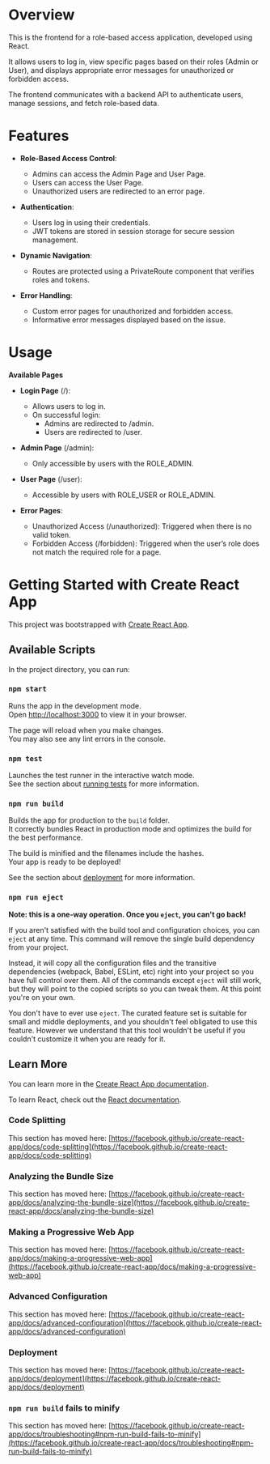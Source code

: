 # **Overview**

This is the frontend for a role-based access application, developed using React. 

It allows users to log in, view specific pages based on their roles (Admin or User), and displays appropriate error messages for unauthorized or forbidden access.

The frontend communicates with a backend API to authenticate users, manage sessions, and fetch role-based data.

# **Features**

- **Role-Based Access Control**:

  - Admins can access the Admin Page and User Page.
  - Users can access the User Page.
  - Unauthorized users are redirected to an error page.

- **Authentication**:

  - Users log in using their credentials.
  - JWT tokens are stored in session storage for secure session management.

- **Dynamic Navigation**:

  - Routes are protected using a PrivateRoute component that verifies roles and tokens.
   
- **Error Handling**:

  - Custom error pages for unauthorized and forbidden access.
  - Informative error messages displayed based on the issue.


# **Usage**

**Available Pages**

- **Login Page** (/):

  - Allows users to log in.
  - On successful login:
      -   Admins are redirected to /admin.
      -   Users are redirected to /user.

- **Admin Page** (/admin):

  - Only accessible by users with the ROLE_ADMIN.

- **User Page** (/user):
    - Accessible by users with ROLE_USER or ROLE_ADMIN.

- **Error Pages**:

    - Unauthorized Access (/unauthorized): Triggered when there is no valid token.
    - Forbidden Access (/forbidden): Triggered when the user’s role does not match the required role for a page.



# Getting Started with Create React App

This project was bootstrapped with [Create React App](https://github.com/facebook/create-react-app).

## Available Scripts

In the project directory, you can run:

### `npm start`

Runs the app in the development mode.\
Open [http://localhost:3000](http://localhost:3000) to view it in your browser.

The page will reload when you make changes.\
You may also see any lint errors in the console.

### `npm test`

Launches the test runner in the interactive watch mode.\
See the section about [running tests](https://facebook.github.io/create-react-app/docs/running-tests) for more information.

### `npm run build`

Builds the app for production to the `build` folder.\
It correctly bundles React in production mode and optimizes the build for the best performance.

The build is minified and the filenames include the hashes.\
Your app is ready to be deployed!

See the section about [deployment](https://facebook.github.io/create-react-app/docs/deployment) for more information.

### `npm run eject`

**Note: this is a one-way operation. Once you `eject`, you can't go back!**

If you aren't satisfied with the build tool and configuration choices, you can `eject` at any time. This command will remove the single build dependency from your project.

Instead, it will copy all the configuration files and the transitive dependencies (webpack, Babel, ESLint, etc) right into your project so you have full control over them. All of the commands except `eject` will still work, but they will point to the copied scripts so you can tweak them. At this point you're on your own.

You don't have to ever use `eject`. The curated feature set is suitable for small and middle deployments, and you shouldn't feel obligated to use this feature. However we understand that this tool wouldn't be useful if you couldn't customize it when you are ready for it.

## Learn More

You can learn more in the [Create React App documentation](https://facebook.github.io/create-react-app/docs/getting-started).

To learn React, check out the [React documentation](https://reactjs.org/).

### Code Splitting

This section has moved here: [https://facebook.github.io/create-react-app/docs/code-splitting](https://facebook.github.io/create-react-app/docs/code-splitting)

### Analyzing the Bundle Size

This section has moved here: [https://facebook.github.io/create-react-app/docs/analyzing-the-bundle-size](https://facebook.github.io/create-react-app/docs/analyzing-the-bundle-size)

### Making a Progressive Web App

This section has moved here: [https://facebook.github.io/create-react-app/docs/making-a-progressive-web-app](https://facebook.github.io/create-react-app/docs/making-a-progressive-web-app)

### Advanced Configuration

This section has moved here: [https://facebook.github.io/create-react-app/docs/advanced-configuration](https://facebook.github.io/create-react-app/docs/advanced-configuration)

### Deployment

This section has moved here: [https://facebook.github.io/create-react-app/docs/deployment](https://facebook.github.io/create-react-app/docs/deployment)

### `npm run build` fails to minify

This section has moved here: [https://facebook.github.io/create-react-app/docs/troubleshooting#npm-run-build-fails-to-minify](https://facebook.github.io/create-react-app/docs/troubleshooting#npm-run-build-fails-to-minify)
